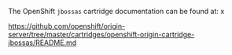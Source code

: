 The OpenShift `jbossas` cartridge documentation can be found at: x

https://github.com/openshift/origin-server/tree/master/cartridges/openshift-origin-cartridge-jbossas/README.md
